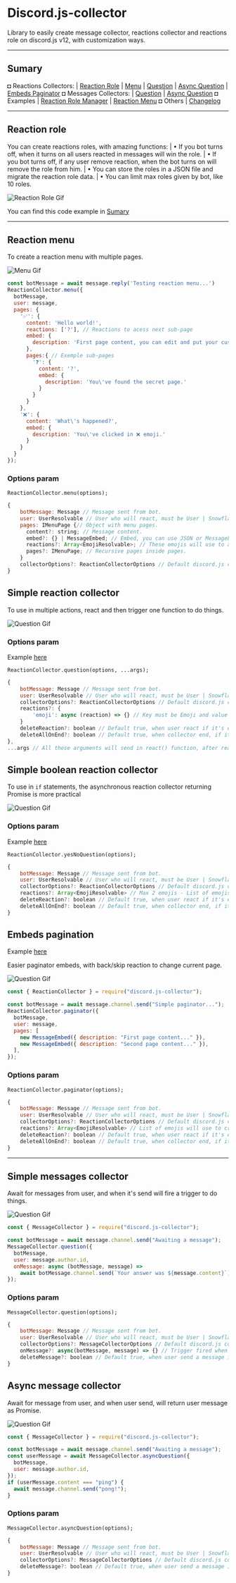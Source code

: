# Discord.js-collector

Library to easily create message collector, reactions collector and reactions role on discord.js v12, with customization ways.

---

## Sumary
◘ Reactions Collectors:
| [Reaction Role](#reaction-role)
| [Menu](#reaction-menu)
| [Question](#simple-reaction-collector)
| [Async Question](#simple-boolean-reaction-collector)
| [Embeds Paginator](#embeds-pagination)
◘ Messages Collectors:
| [Question](#simple-messages-collector)
| [Async Question](#async-message-collector)
◘ Examples
| [Reaction Role Manager](./examples/reaction-role-manager/basic.js)
| [Reaction Menu](./examples/reaction-collector/menu.js)
◘ Others
| [Changelog](CHANGELOG.md)

---

## Reaction role

You can create reactions roles, with amazing functions:
| • If you bot turns off, when it turns on all users reacted in messages will win the role.
| • If you bot turns off, if any user remove reaction, when the bot turns on will remove the role from him.
| • You can store the roles in a JSON file and migrate the reaction role data.
| • You can limit max roles given by bot, like 10 roles.

![Reaction Role Gif](./assets/reactionRole.gif)

You can find this code example in [Sumary](#sumary)

---

## Reaction menu

To create a reaction menu with multiple pages.

![Menu Gif](./assets/reactMenu.gif)

```js
const botMessage = await message.reply('Testing reaction menu...')
ReactionCollector.menu({
  botMessage,
  user: message,
  pages: {
    '✅': {
      content: 'Hello world!',
      reactions: ['?'], // Reactions to acess next sub-page
      embed: {
        description: 'First page content, you can edit and put your custom embed.'
      },
      pages:{ // Exemple sub-pages
        '❓': {
          content: '?',
          embed: {
            description: 'You\'ve found the secret page.'
          }
        }
      }
    },
    '❌': {
      content: 'What\'s happened?',
      embed: {
        description: 'You\'ve clicked in ❌ emoji.'
      }
    }
  }
});
```

### Options param

`ReactionCollector.menu(options);`

```js
{
    botMessage: Message // Message sent from bot.
    user: UserResolvable // User who will react, must be User | Snowflake | Message | GuildMember.
    pages: IMenuPage {// Object with menu pages.
      content?: string; // Message content.
      embed?: {} | MessageEmbed; // Embed, you can use JSON or MessageEmbed.
      reactions?: Array<EmojiResolvable>; // These emojis will use to acess next subpages.
      pages?: IMenuPage; // Recursive pages inside pages.
    } 
    collectorOptions?: ReactionCollectorOptions // Default discord.js collector options.
}
```

## Simple reaction collector

To use in multiple actions, react and then trigger one function to do things.

![Question Gif](./assets/reactQuestion.gif)

### Options param
Example [here](./examples/reaction-collector/question.js)

`ReactionCollector.question(options, ...args);`

```js
{
    botMessage: Message // Message sent from bot.
    user: UserResolvable // User who will react, must be User | Snowflake | Message | GuildMember.
    collectorOptions?: ReactionCollectorOptions // Default discord.js collector options.
    reactions?: {
        'emoji': async (reaction) => {} // Key must be Emoji and value one funcion with MessageReaction param. When user react, will trigger this funcion.
    }
    deleteReaction?: boolean // Default true, when user react if it's enabled will remove user reaction.
    deleteAllOnEnd?: boolean // Default true, when collector end, if it's enabled will remove all reactions in botMessage.
},
...args // All these arguments will send in react() function, after reaction param.
```

## Simple boolean reaction collector

To use in `if` statements, the asynchronous reaction collector returning Promise <boolean> is more practical

![Question Gif](./assets/reactYesNoQuestion.gif)

### Options param
Example [here](./examples/reaction-collector/yesNoQuestion.js)

`ReactionCollector.yesNoQuestion(options);`

```js
{
    botMessage: Message // Message sent from bot.
    user: UserResolvable // User who will react, must be User | Snowflake | Message | GuildMember.
    collectorOptions?: ReactionCollectorOptions // Default discord.js collector options.
    reactions?: Array<EmojiResolvable> // Max 2 emojis - List of emojis will use to create reaction question.
    deleteReaction?: boolean // Default true, when user react if it's enabled will remove user reaction.
    deleteAllOnEnd?: boolean // Default true, when collector end, if it's enabled will remove all reactions in botMessage.
}
```

## Embeds pagination
Example [here](./examples/reaction-collector/paginator.js)

Easier paginator embeds, with back/skip reaction to change current page.

![Question Gif](./assets/reactPaginator.gif)

```js
const { ReactionCollector } = require("discord.js-collector");

const botMessage = await message.channel.send("Simple paginator...");
ReactionCollector.paginator({
  botMessage,
  user: message,
  pages: [
    new MessageEmbed({ description: "First page content..." }),
    new MessageEmbed({ description: "Second page content..." }),
  ],
});
```

### Options param

`ReactionCollector.paginator(options);`

```js
{
    botMessage: Message // Message sent from bot.
    user: UserResolvable // User who will react, must be User | Snowflake | Message | GuildMember.
    collectorOptions?: ReactionCollectorOptions // Default discord.js collector options.
    reactions?: Array<EmojiResolvable> // List of emojis will use to create reaction question. First emoji will be use to back page, second to skip page.
    deleteReaction?: boolean // Default true, when user react if it's enabled will remove user reaction.
    deleteAllOnEnd?: boolean // Default true, when collector end, if it's enabled will remove all reactions in botMessage.
}
```

---

## Simple messages collector

Await for messages from user, and when it's send will fire a trigger to do things.

![Question Gif](./assets/messageQuestion.gif)

```js
const { MessageCollector } = require("discord.js-collector");

const botMessage = await message.channel.send("Awaiting a message");
MessageCollector.question({
  botMessage,
  user: message.author.id,
  onMessage: async (botMessage, message) =>
    await botMessage.channel.send(`Your answer was ${message.content}`),
});
```

### Options param

`MessageCollector.question(options);`

```js
{
    botMessage: Message // Message sent from bot.
    user: UserResolvable // User who will react, must be User | Snowflake | Message | GuildMember.
    collectorOptions?: MessageCollectorOptions // Default discord.js collector options.
    onMessage?: async(botMessage, message) => {} // Trigger fired when user send a message.
    deleteMessage?: boolean // Default true, when user send a message if it's enabled will delete it.
}
```

## Async message collector

Await for message from user, and when user send, will return user message as Promise<Message>.

![Question Gif](./assets/messageAsyncQuestion.gif)

```js
const { MessageCollector } = require("discord.js-collector");

const botMessage = await message.channel.send("Awaiting a message");
const userMessage = await MessageCollector.asyncQuestion({
  botMessage,
  user: message.author.id,
});
if (userMessage.content === "ping") {
  await message.channel.send("pong!");
}
```

### Options param

`MessageCollector.asyncQuestion(options);`

```js
{
    botMessage: Message // Message sent from bot.
    user: UserResolvable // User who will react, must be User | Snowflake | Message | GuildMember.
    collectorOptions?: MessageCollectorOptions // Default discord.js collector options.
    deleteMessage?: boolean // Default true, when user send a message if it's enabled will delete it.
}
```
